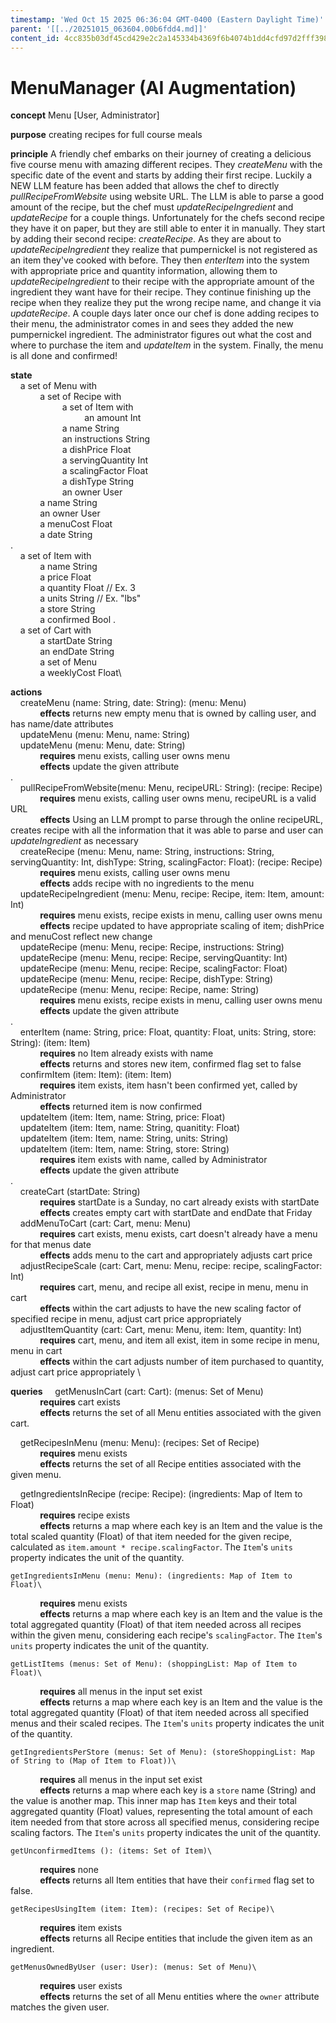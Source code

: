 ```yaml
---
timestamp: 'Wed Oct 15 2025 06:36:04 GMT-0400 (Eastern Daylight Time)'
parent: '[[../20251015_063604.00b6fdd4.md]]'
content_id: 4cc835b03df45cd429e2c2a145334b4369f6b4074b1dd4cfd97d2fff398fbbba
---
```


# MenuManager (AI Augmentation)

**concept** Menu \[User, Administrator]

**purpose** creating recipes for full course meals

**principle** A friendly chef embarks on their journey of creating a delicious five course menu with amazing different recipes. They *createMenu* with the specific date of the event and starts by adding their first recipe. Luckily a NEW LLM feature has been added that allows the chef to directly *pullRecipeFromWebsite* using website URL. The LLM is able to parse a good amount of the recipe, but the chef must *updateRecipeIngredient* and *updateRecipe* for a couple things. Unfortunately for the chefs second recipe they have it on paper, but they are still able to enter it in manually. They start by adding their second recipe: *createRecipe*. As they are about to *updateRecipeIngredient* they realize that pumpernickel is not registered as an item they've cooked with before. They then *enterItem* into the system with appropriate price and quantity information, allowing them to *updateRecipeIngredient* to their recipe with the appropriate amount of the ingredient they want have for their recipe. They continue finishing up the recipe when they realize they put the wrong recipe name, and change it via *updateRecipe*. A couple days later once our chef is done adding recipes to their menu, the administrator comes in and sees they added the new pumpernickel ingredient. The administrator figures out what the cost and where to purchase the item and *updateItem* in the system. Finally, the menu is all done and confirmed!

**state**\
    a set of Menu with\
            a set of Recipe with\
                     a set of Item with\
                              an amount Int\
                     a name String\
                     an instructions String\
                     a dishPrice Float\
                     a servingQuantity Int\
                     a scalingFactor Float\
                     a dishType String\
                     an owner User\
            a name String\
            an owner User\
            a menuCost Float\
            a date String\
.\
    a set of Item with\
            a name String\
            a price Float\
            a quantity Float // Ex. 3\
            a units String // Ex. "lbs"\
            a store String\
            a confirmed Bool
.\
    a set of Cart with\
            a startDate String\
            an endDate String\
            a set of Menu\
            a weeklyCost Float\\

**actions**\
    createMenu (name: String, date: String): (menu: Menu)\
            **effects** returns new empty menu that is owned by calling user, and has name/date attributes\
    updateMenu (menu: Menu, name: String)\
    updateMenu (menu: Menu, date: String)\
            **requires** menu exists, calling user owns menu\
            **effects** update the given attribute\
.\
    pullRecipeFromWebsite(menu: Menu, recipeURL: String): (recipe: Recipe)\
            **requires** menu exists, calling user owns menu, recipeURL is a valid URL\
            **effects** Using an LLM prompt to parse through the online recipeURL, creates recipe with all the information that it was able to parse and user can *updateIngredient* as necessary \
    createRecipe (menu: Menu, name: String, instructions: String, servingQuantity: Int, dishType: String, scalingFactor: Float): (recipe: Recipe)\
            **requires** menu exists, calling user owns menu \
            **effects** adds recipe with no ingredients to the menu\
    updateRecipeIngredient (menu: Menu, recipe: Recipe, item: Item, amount: Int)\
            **requires** menu exists, recipe exists in menu, calling user owns menu\
            **effects** recipe updated to have appropriate scaling of item; dishPrice and menuCost reflect new change\
    updateRecipe (menu: Menu, recipe: Recipe, instructions: String)\
    updateRecipe (menu: Menu, recipe: Recipe, servingQuantity: Int)\
    updateRecipe (menu: Menu, recipe: Recipe, scalingFactor: Float)\
    updateRecipe (menu: Menu, recipe: Recipe, dishType: String)\
    updateRecipe (menu: Menu, recipe: Recipe, name: String)\
            **requires** menu exists, recipe exists in menu, calling user owns menu\
            **effects** update the given attribute\
.\
    enterItem (name: String, price: Float, quantity: Float, units: String, store: String): (item: Item)\
            **requires** no Item already exists with name\
            **effects** returns and stores new item, confirmed flag set to false\
    confirmItem (item: Item): (item: Item)\
            **requires** item exists, item hasn't been confirmed yet, called by Administrator\
            **effects** returned item is now confirmed\
    updateItem (item: Item, name: String, price: Float)\
    updateItem (item: Item, name: String, quanitity: Float)\
    updateItem (item: Item, name: String, units: String)\
    updateItem (item: Item, name: String, store: String)\
            **requires** item exists with name, called by Administrator\
            **effects** update the given attribute\
.\
    createCart (startDate: String)\
            **requires** startDate is a Sunday, no cart already exists with startDate\
            **effects** creates empty cart with startDate and endDate that Friday\
    addMenuToCart (cart: Cart, menu: Menu)\
            **requires** cart exists, menu exists, cart doesn't already have a menu for that menus date\
            **effects** adds menu to the cart and appropriately adjusts cart price\
    adjustRecipeScale (cart: Cart, menu: Menu, recipe: recipe, scalingFactor: Int)\
            **requires** cart, menu, and recipe all exist, recipe in menu, menu in cart\
            **effects** within the cart adjusts to have the new scaling factor of specified recipe in menu, adjust cart price appropriately \
    adjustItemQuantity (cart: Cart, menu: Menu, item: Item, quantity: Int)\
            **requires** cart, menu, and item all exist, item in some recipe in menu, menu in cart\
            **effects** within the cart adjusts number of item purchased to quantity, adjust cart price appropriately \\

**queries**
    getMenusInCart (cart: Cart): (menus: Set of Menu)\
            **requires** cart exists\
            **effects** returns the set of all Menu entities associated with the given cart.

    getRecipesInMenu (menu: Menu): (recipes: Set of Recipe)\
            **requires** menu exists\
            **effects** returns the set of all Recipe entities associated with the given menu.

    getIngredientsInRecipe (recipe: Recipe): (ingredients: Map of Item to Float)\
            **requires** recipe exists\
            **effects** returns a map where each key is an Item and the value is the total scaled quantity (Float) of that item needed for the given recipe, calculated as `item.amount * recipe.scalingFactor`. The `Item`'s `units` property indicates the unit of the quantity.

```
getIngredientsInMenu (menu: Menu): (ingredients: Map of Item to Float)\
```

            **requires** menu exists\
            **effects** returns a map where each key is an Item and the value is the total aggregated quantity (Float) of that item needed across all recipes within the given menu, considering each recipe's `scalingFactor`. The `Item`'s `units` property indicates the unit of the quantity.

```
getListItems (menus: Set of Menu): (shoppingList: Map of Item to Float)\
```

            **requires** all menus in the input set exist\
            **effects** returns a map where each key is an Item and the value is the total aggregated quantity (Float) of that item needed across all specified menus and their scaled recipes. The `Item`'s `units` property indicates the unit of the quantity.

```
getIngredientsPerStore (menus: Set of Menu): (storeShoppingList: Map of String to (Map of Item to Float))\
```

            **requires** all menus in the input set exist\
            **effects** returns a map where each key is a `store` name (String) and the value is another map. This inner map has `Item` keys and their total aggregated quantity (Float) values, representing the total amount of each item needed from that store across all specified menus, considering recipe scaling factors. The `Item`'s `units` property indicates the unit of the quantity.

```
getUnconfirmedItems (): (items: Set of Item)\
```

            **requires** none\
            **effects** returns all Item entities that have their `confirmed` flag set to false.

```
getRecipesUsingItem (item: Item): (recipes: Set of Recipe)\
```

            **requires** item exists\
            **effects** returns all Recipe entities that include the given item as an ingredient.

```
getMenusOwnedByUser (user: User): (menus: Set of Menu)\
```

            **requires** user exists\
            **effects** returns the set of all Menu entities where the `owner` attribute matches the given user.
